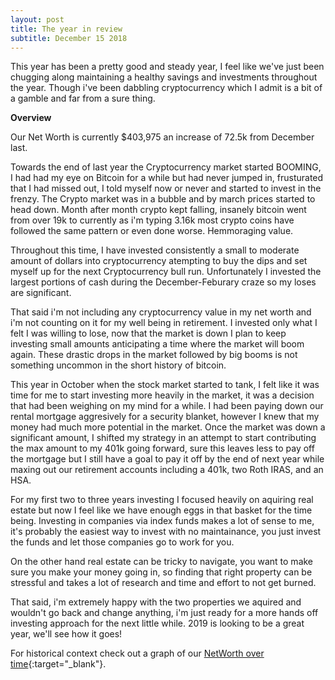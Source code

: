 ```yaml
---
layout: post
title: The year in review
subtitle: December 15 2018
---
```


This year has been a pretty good and steady year, I feel like we've just been chugging along maintaining a healthy savings and investments throughout the year.  Though i've been dabbling cryptocurrency which I admit is a bit of a gamble and far from a sure thing.

**Overview**

Our Net Worth is currently $403,975 an increase of 72.5k from December last.

Towards the end of last year the Cryptocurrency market started BOOMING, I had had my eye on Bitcoin for a while but had never jumped in, frusturated that I had missed out, I told myself now or never and started to invest in the frenzy.  The Crypto market was in a bubble and by march prices started to head down.  Month after month crypto kept falling, insanely bitcoin went from over 19k to currently as i'm typing 3.16k most crypto coins have followed the same pattern or even done worse.  Hemmoraging value.  

Throughout this time, I have invested consistently a small to moderate amount of dollars into cryptocurrency atempting to buy the dips and set myself up for the next Cryptocurrency bull run.  Unfortunately I invested the largest portions of cash during the December-Feburary craze so my loses are significant.

That said i'm not including any cryptocurrency value in my net worth and i'm not counting on it for my well being in retirement.  I invested only what I felt I was willing to lose, now that the market is down I plan to keep investing small amounts anticipating a time where the market will boom again.  These drastic drops in the market followed by big booms is not something uncommon in the short history of bitcoin.

This year in October when the stock market started to tank, I felt like it was time for me to start investing more heavily in the market, it was a decision that had been weighing on my mind for a while.  I had been paying down our rental mortgage aggresively for a security blanket, however I knew that my money had much more potential in the market.  Once the market was down a significant amount, I shifted my strategy in an attempt to start contributing the max amount to my 401k going forward, sure this leaves less to pay off the mortgage but I still have a goal to pay it off by the end of next year while maxing out our retirement accounts including a 401k, two Roth IRAS, and an HSA.

For my first two to three years investing I focused heavily on aquiring real estate but now I feel like we have enough eggs in that basket for the time being.  Investing in companies via index funds makes a lot of sense to me, it's probably the easiest way to invest with no maintainance, you just invest the funds and let those companies go to work for you. 

On the other hand real estate can be tricky to navigate, you want to make sure you make your money going in, so finding that right property can be stressful and takes a lot of research and time and effort to not get burned. 

That said, i'm extremely happy with the two properties we aquired and wouldn't go back and change anything, i'm just ready for a more hands off investing approach for the next little while.  2019 is looking to be a great year, we'll see how it goes!

For historical context check out a graph of our [NetWorth over time](/Net-Worth/profile/?user=yhxzTiGfYRe5j5IpB6Xw2nmZUTJ2){:target="_blank"}.


